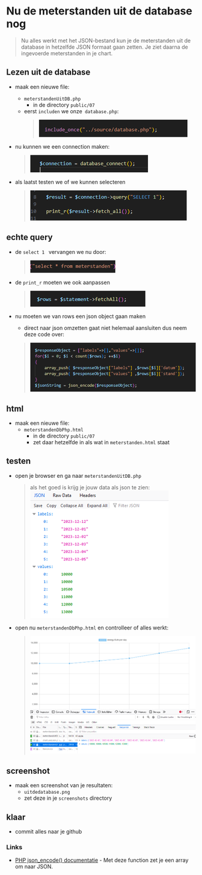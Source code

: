 

# Nu de meterstanden uit de database nog

> Nu alles werkt met het JSON-bestand kun je de meterstanden uit de database in hetzelfde JSON formaat gaan zetten. 
Je ziet daarna de ingevoerde meterstanden in je chart.


## Lezen uit de database


- maak een nieuwe file:
    - `meterstandenUitDB.php`
        - in de directory `public/07`
    - eerst `includen` we onze` database.php`:
        > ![](img/include.PNG)

- nu kunnen we een connection maken:
    > ![](img/connect.PNG)
- als laatst testen we of we kunnen selecteren
    > ![](img/selecttest.PNG)
    
## echte query

- de `select 1 ` vervangen we nu door:
    > ![](img/selectstar.PNG)

- de `print_r` moeten we ook aanpassen
    > ![](img/dbtojson.PNG)

- nu moeten we van rows een json object gaan maken
    - direct naar json omzetten gaat niet helemaal aansluiten dus neem deze code over:
    > ![](img/responseobject.PNG)
    
## html

- maak een nieuwe file:
    - `meterstandenDbPhp.html`
        - in de directory `public/07`
        - zet daar hetzelfde in als wat in `meterstanden.html` staat

## testen
- open je browser en ga naar `meterstandenUitDB.php`
    > als het goed is krijg je jouw data als json te zien:
    > ![](img/mooiejson.PNG)

- open nu `meterstandenDbPhp.html` en controlleer of alles werkt:
    > ![](img/voila.PNG)


## screenshot
- maak een screenshot van je resultaten:
    - `uitdedatabase.png`
    - zet deze in je `screenshots` directory


    
## klaar
- commit alles naar je github



### Links

- [PHP json_encode() documentatie](https://www.php.net/manual/en/function.json-encode.php) - Met deze function zet je een array om naar JSON.






